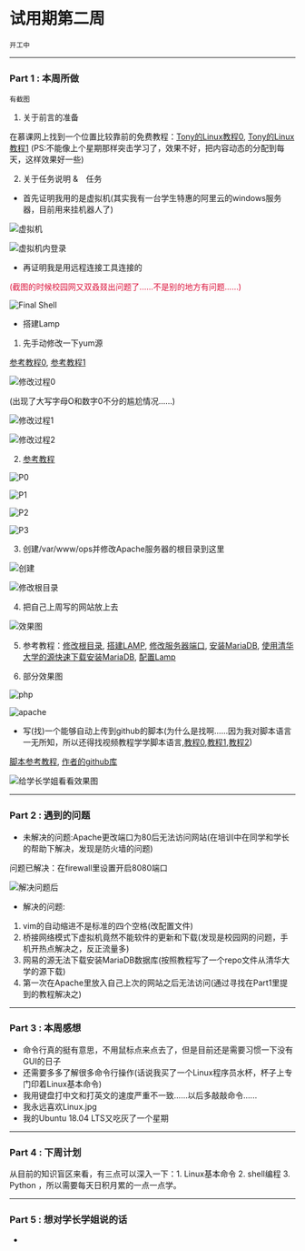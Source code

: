 # 试用期第二周

`开工中`

---

### Part 1 : 本周所做

`有截图` 

1. 关于前言的准备

在慕课网上找到一个位置比较靠前的免费教程：[Tony的Linux教程0](https://www.imooc.com/learn/175), [Tony的Linux教程1](https://www.imooc.com/learn/111) (PS:不能像上个星期那样突击学习了，效果不好，把内容动态的分配到每天，这样效果好一些)

2. 关于任务说明 &　任务

- 首先证明我用的是虚拟机(其实我有一台学生特惠的阿里云的windows服务器，目前用来挂机器人了)

![虚拟机](http://static.zybuluo.com/Mark201802/qq5ngj31zh6tu49fvlsw60r4/image_1cde78nrn14301j461stp1jhf1utc19.png)

![虚拟机内登录](http://static.zybuluo.com/Mark201802/gtp48rpy3viskle5e77f6mff/image_1cde7et6co1i91i16j11pd2q4126.png)

- 再证明我是用远程连接工具连接的

<font color="dc143c">(截图的时候校园网又双叒叕出问题了......不是别的地方有问题......)</font>

![Final Shell](http://static.zybuluo.com/Mark201802/wi1yneytrfyqe1j86nq3mga8/image_1cde7siul1gbj1n1rfnvjkm81n33.png)

- 搭建Lamp

1. 先手动修改一下yum源

[参考教程0](http://mirrors.163.com/.help/centos.html), [参考教程1](https://www.ruooo.com/VPS/594.html)

![修改过程0](http://static.zybuluo.com/Mark201802/1ssrmojz5pa346vyiujy4tax/image_1cdea0ure174oe04l6d13bu17f540.png)

(出现了大写字母O和数字0不分的尴尬情况......)

![修改过程1](http://static.zybuluo.com/Mark201802/o9krwdpexldpq04nlsz0g8c3/image_1cdea68f01bc3n97ssg92kae4d.png)

![修改过程2](http://static.zybuluo.com/Mark201802/zf8b0qqdn8qj7ajivvsdua45/image_1cdea8gfumiq1cnc1i5g1kq6qdo4q.png)

2. [参考教程](https://blog.csdn.net/u011277123/article/details/77847360)

![P0](http://static.zybuluo.com/Mark201802/2rgitu53o40lxu2odzvopgco/image_1cdeacmh3ij0olh1ok311uuktl57.png)

![P1](http://static.zybuluo.com/Mark201802/x9ceebyx000gis6m2fl1h63v/image_1cdeaenhc1qec1b2gs9012p81mie6k.png)

![P2](http://static.zybuluo.com/Mark201802/bwlulktkcwblhggcdac7tyo2/image_1cdeag51c193t10b1qvq27mnl071.png)

![P3](http://static.zybuluo.com/Mark201802/2ptfpr6qwml42vw7vegod1yv/image_1cdealnv2fhsqm41ju5gg41tae8b.png)

3. 创建/var/www/ops并修改Apache服务器的根目录到这里

![创建](http://static.zybuluo.com/Mark201802/0yaebsqu23si1w0oz2n1iqqz/image_1cdes485qi9eiut6ooi9fkt59.png)

![修改根目录](http://static.zybuluo.com/Mark201802/8rge1mojjddlchw00ggd9cq6/image_1cdet7f801n8g1nnd6ol17iq1t4c1m.png)

4. 把自己上周写的网站放上去

![效果图](http://static.zybuluo.com/Mark201802/4tsum1b5pzbceunlh7bjhuvt/image_1cdfhr9vkghj17521auhqqj1vne9.png)

5. 参考教程：[修改根目录](https://www.osyunwei.com/archives/789.html), [搭建LAMP](http://www.jb51.net/os/188488.html), [修改服务器端口](https://zhidao.baidu.com/question/6966481.html), [安装MariaDB](https://jingyan.baidu.com/article/25648fc182a7a99191fd0096.html), [使用清华大学的源快速下载安装MariaDB](https://blog.csdn.net/zh237560547/article/details/74783513), [配置Lamp](https://blog.csdn.net/qq_20948497/article/details/78451783)

6. 部分效果图

![php](http://static.zybuluo.com/Mark201802/xnuo4b7t3xtej5349sh8rzyo/image_1cdgtgd9c18dpoats3k9511ogt9.png)

![apache](http://static.zybuluo.com/Mark201802/ifxrs05evopwae864hyk37lm/image_1cdgthrsvepb122l1omc19sm12q7m.png)

- 写(找)一个能够自动上传到github的脚本(为什么是找啊......因为我对脚本语言一无所知，所以还得找视频教程学学脚本语言,[教程0](https://space.bilibili.com/267262953/#/),[教程1](https://www.bilibili.com/video/av21816585?from=search&seid=1131567582177017051),[教程2](https://www.imooc.com/u/279399/courses?sort=publish))

[脚本参考教程](https://blog.csdn.net/alanzjl/article/details/50715870), [作者的github库](https://github.com/alanzjl/MyConsoleTools)

![给学长学姐看看效果图](http://static.zybuluo.com/Mark201802/s3qoru2ua25p32ilbbw5ec3b/image_1cdiab8ra1ff910lt3rl1hht9n49.png)

---

### Part 2 : 遇到的问题

- 未解决的问题:Apache更改端口为80后无法访问网站(在培训中在同学和学长的帮助下解决，发现是防火墙的问题)

问题已解决：在firewall里设置开启8080端口

![解决问题后](http://static.zybuluo.com/Mark201802/n85k4sozupen7m7tmzmzkk55/image_1cdmgcrjqqt2617a2vmbn1htp.png)

- 解决的问题:
1. vim的自动缩进不是标准的四个空格(改配置文件)
2. 桥接网络模式下虚拟机竟然不能软件的更新和下载(发现是校园网的问题，手机开热点解决之，反正流量多)
3. 网易的源无法下载安装MariaDB数据库(按照教程写了一个repo文件从清华大学的源下载)
4. 第一次在Apache里放入自己上次的网站之后无法访问(通过寻找在Part1里提到的教程解决之)

---

###  Part 3 : 本周感想

- 命令行真的挺有意思，不用鼠标点来点去了，但是目前还是需要习惯一下没有GUI的日子
- 还需要多多了解很多命令行操作(话说我买了一个Linux程序员水杯，杯子上专门印着Linux基本命令)
- 我用键盘打中文和打英文的速度严重不一致......以后多敲敲命令......
- 我永远喜欢Linux.jpg
- 我的Ubuntu 18.04 LTS又吃灰了一个星期

---

### Part 4 : 下周计划

从目前的知识盲区来看，有三点可以深入一下：1. Linux基本命令 2. shell编程 3. Python ，所以需要每天日积月累的一点一点学。


---

### Part 5 : 想对学长学姐说的话

- 